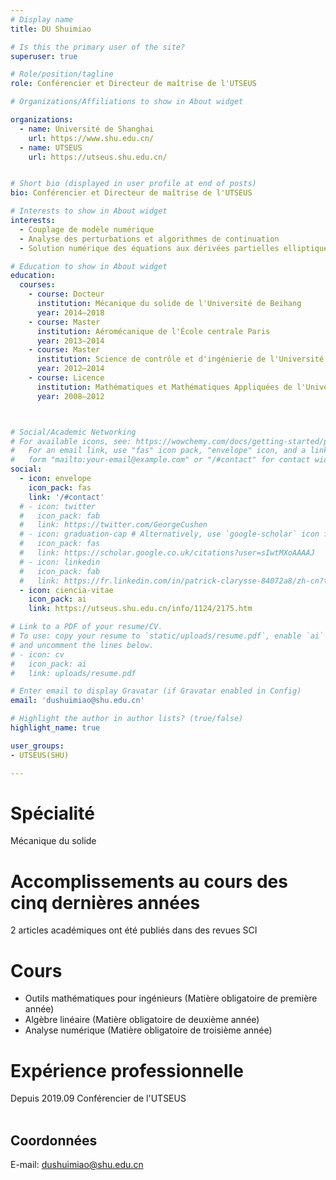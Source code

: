 ```yaml
---
# Display name
title: DU Shuimiao

# Is this the primary user of the site?
superuser: true

# Role/position/tagline
role: Conférencier et Directeur de maîtrise de l'UTSEUS

# Organizations/Affiliations to show in About widget

organizations:
  - name: Université de Shanghai
    url: https://www.shu.edu.cn/
  - name: UTSEUS
    url: https://utseus.shu.edu.cn/ 


# Short bio (displayed in user profile at end of posts)
bio: Conférencier et Directeur de maîtrise de l'UTSEUS

# Interests to show in About widget
interests:
  - Couplage de modèle numérique
  - Analyse des perturbations et algorithmes de continuation
  - Solution numérique des équations aux dérivées partielles elliptiques

# Education to show in About widget
education:
  courses:
    - course: Docteur
      institution: Mécanique du solide de l'Université de Beihang
      year: 2014–2018
    - course: Master
      institution: Aéromécanique de l'École centrale Paris
      year: 2013–2014
    - course: Master
      institution: Science de contrôle et d'ingénierie de l'Université de Beihang
      year: 2012–2014
    - course: Licence
      institution: Mathématiques et Mathématiques Appliquées de l'Université de Beihang
      year: 2008–2012



# Social/Academic Networking
# For available icons, see: https://wowchemy.com/docs/getting-started/page-builder/#icons
#   For an email link, use "fas" icon pack, "envelope" icon, and a link in the
#   form "mailto:your-email@example.com" or "/#contact" for contact widget.
social:
  - icon: envelope
    icon_pack: fas
    link: '/#contact'
  # - icon: twitter
  #   icon_pack: fab
  #   link: https://twitter.com/GeorgeCushen
  # - icon: graduation-cap # Alternatively, use `google-scholar` icon from `ai` icon pack
  #   icon_pack: fas
  #   link: https://scholar.google.co.uk/citations?user=sIwtMXoAAAAJ
  # - icon: linkedin
  #   icon_pack: fab
  #   link: https://fr.linkedin.com/in/patrick-clarysse-84072a8/zh-cn?trk=people-guest_people_search-card
  - icon: ciencia-vitae
    icon_pack: ai
    link: https://utseus.shu.edu.cn/info/1124/2175.htm

# Link to a PDF of your resume/CV.
# To use: copy your resume to `static/uploads/resume.pdf`, enable `ai` icons in `params.toml`,
# and uncomment the lines below.
# - icon: cv
#   icon_pack: ai
#   link: uploads/resume.pdf

# Enter email to display Gravatar (if Gravatar enabled in Config)
email: 'dushuimiao@shu.edu.cn'

# Highlight the author in author lists? (true/false)
highlight_name: true

user_groups:
- UTSEUS(SHU)

---
```


# Spécialité
Mécanique du solide

# Accomplissements au cours des cinq dernières années

2 articles académiques ont été publiés dans des revues SCI

# Cours
 
- Outils mathématiques pour ingénieurs (Matière obligatoire de première année) 
- Algèbre linéaire (Matière obligatoire de deuxième année)  
- Analyse numérique (Matière obligatoire de troisième année)     

# Expérience professionnelle 
   Depuis 2019.09   Conférencier de l'UTSEUS<br><br>


## Coordonnées 

E-mail: dushuimiao@shu.edu.cn

